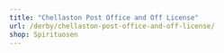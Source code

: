 ```yaml
---
title: "Chellaston Post Office and Off License"
url: /derby/chellaston-post-office-and-off-license/
shop: Spirituosen
---
```

